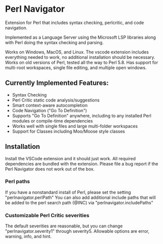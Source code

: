 # Perl Navigator
Extension for Perl that includes syntax checking, perlcritic, and code navigation. 

Implemented as a Language Server using the Microsoft LSP libraries along with Perl doing the syntax checking and parsing.  

Works on Windows, MacOS, and Linux. The vscode extension includes everything needed to work, no additional installation should be necessary.
Works on old versions of Perl, tested all the way to Perl 5.8. Has support for multi-root workspaces, single file editing, and multiple open windows.


## Currently Implemented Features:
* Syntax Checking
* Perl Critic static code analysis/suggestions
* Smart context-aware autocompletion
* Code Navigation ("Go To Definition")
* Supports "Go To Definition" anywhere, including to any installed Perl modules or compile-time dependencies
* Works well with single files and large multi-folder workspaces
* Support for Classes including Moo/Moose style classes


## Installation
Install the VSCode extension and it should just work. All required dependencies are bundled with the extension. 
Please file a bug report if the Perl Navigator does not work out of the box.


### Perl paths
If you have a nonstandard install of Perl, please set the setting "perlnavigator.perlPath"
You can also add additional include paths that will be added to the perl search path (@INC) via "perlnavigator.includePaths" 


### Customizable Perl Critic severities
The default severities are reasonable, but you can change "perlnavigator.severity1" through severity5. Allowable options are error, warning, info, and hint.
